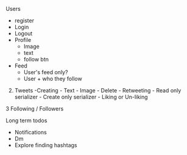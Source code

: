 Users

-   register
-   Login
-   Logout
-   Profile
    -   Image
    -   text
    -   follow btn
-   Feed
    -   User's feed only?
    -   User + who they follow

2. Tweets
        -Creating
            - Text
            - Image
        - Delete
        - Retweeting
            - Read only serializer
            - Create only serializer
        - Liking or Un-liking

3 Following / Followers


Long term todos
   - Notifications
   - Dm
   - Explore finding hashtags
